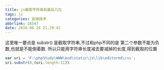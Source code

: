 ```yaml
---
title: js截取字符串到最后几位
tags: js
categories: 前端技术
abbrlink: 16547
date: 2016-06-26 21:29:41
---
```

这里唯一要点是 substr() 是截取字符串,不过和php不同的是 第二个参数不能为负数,也就是不能倒着数.
所以只能用字符串长度减去要减掉的长度,得到截取的位置

```js
var uri = 'F:\phpStudy\WWW\kod\static\js\lib\editormd\css';
uri.substr(0,(uri.length-11))
```